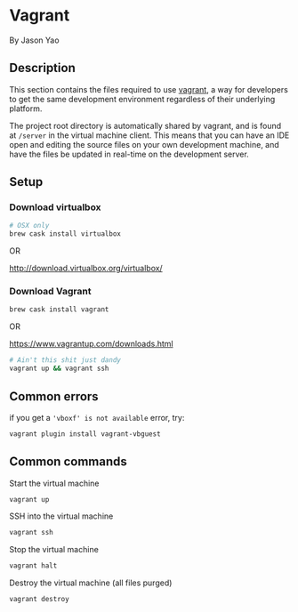 # Vagrant
By Jason Yao

## Description
This section contains the files required to use [vagrant](https://www.vagrantup.com/),
a way for developers to get the same development environment regardless of their
underlying platform.

The project root directory is automatically shared by vagrant, and is found at `/server`
in the virtual machine client. This means that you can have an IDE open and editing
the source files on your own development machine, and have the files be updated in
real-time on the development server.

## Setup
### Download virtualbox
```sh
# OSX only
brew cask install virtualbox
```
OR

http://download.virtualbox.org/virtualbox/

### Download Vagrant
```sh
brew cask install vagrant
```

OR

https://www.vagrantup.com/downloads.html

```sh
# Ain't this shit just dandy
vagrant up && vagrant ssh
```

## Common errors
if you get a `'vboxf' is not available` error, try:
```sh
vagrant plugin install vagrant-vbguest
```

## Common commands
Start the virtual machine
```sh
vagrant up
```

SSH into the virtual machine
```sh
vagrant ssh
```

Stop the virtual machine
```sh
vagrant halt
```

Destroy the virtual machine (all files purged)
```sh
vagrant destroy
```
